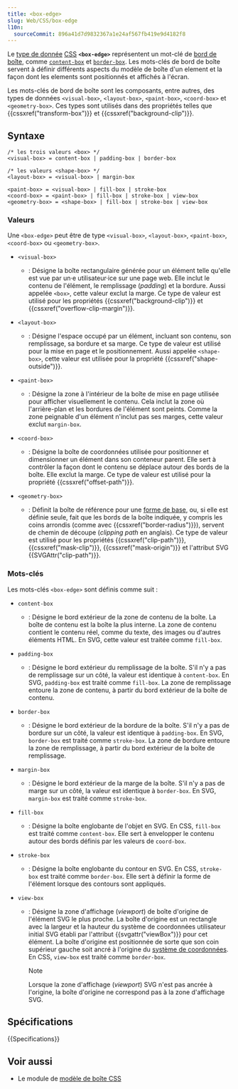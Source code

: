 ```yaml
---
title: <box-edge>
slug: Web/CSS/box-edge
l10n:
  sourceCommit: 896a41d7d9832367a1e24af567fb419e9d4182f8
---
```


Le [type de donnée](/fr/docs/Web/CSS/CSS_values_and_units/CSS_data_types) [CSS](/fr/docs/Web/CSS) **`<box-edge>`** représentent un mot-clé de [bord de boîte](/fr/docs/Web/CSS/CSS_box_model/Introduction_to_the_CSS_box_model), comme [`content-box`](#content-box) et [`border-box`](#border-box). Les mots-clés de bord de boîte servent à définir différents aspects du modèle de boîte d'un element et la façon dont les elements sont positionnés et affichés à l'écran.

Les mots-clés de bord de boîte sont les composants, entre autres, des types de données `<visual-box>`, `<layout-box>`, `<paint-box>`, `<coord-box>` et `<geometry-box>`. Ces types sont utilisés dans des propriétés telles que {{cssxref("transform-box")}} et {{cssxref("background-clip")}}.

## Syntaxe

```plain
/* les trois valeurs <box> */
<visual-box> = content-box | padding-box | border-box

/* les valeurs <shape-box> */
<layout-box> = <visual-box> | margin-box

<paint-box> = <visual-box> | fill-box | stroke-box
<coord-box> = <paint-box> | fill-box | stroke-box | view-box
<geometry-box> = <shape-box> | fill-box | stroke-box | view-box
```

### Valeurs

Une `<box-edge>` peut être de type `<visual-box>`, `<layout-box>`, `<paint-box>`, `<coord-box>` ou `<geometry-box>`.

- `<visual-box>`
  - : Désigne la boîte rectangulaire générée pour un élément telle qu'elle est vue par un·e utilisateur·ice sur une page web. Elle inclut le contenu de l'élément, le remplissage (<i lang="en">padding</i>) et la bordure. Aussi appelée `<box>`, cette valeur exclut la marge. Ce type de valeur est utilisé pour les propriétés {{cssxref("background-clip")}} et {{cssxref("overflow-clip-margin")}}.

- `<layout-box>`
  - : Désigne l'espace occupé par un élément, incluant son contenu, son remplissage, sa bordure et sa marge. Ce type de valeur est utilisé pour la mise en page et le positionnement. Aussi appelée `<shape-box>`, cette valeur est utilisée pour la propriété {{cssxref("shape-outside")}}.

- `<paint-box>`
  - : Désigne la zone à l'intérieur de la boîte de mise en page utilisée pour afficher visuellement le contenu. Cela inclut la zone où l'arrière-plan et les bordures de l'élément sont peints. Comme la zone peignable d'un élément n'inclut pas ses marges, cette valeur exclut `margin-box`.

- `<coord-box>`
  - : Désigne la boîte de coordonnées utilisée pour positionner et dimensionner un élément dans son conteneur parent. Elle sert à contrôler la façon dont le contenu se déplace autour des bords de la boîte. Elle exclut la marge. Ce type de valeur est utilisé pour la propriété {{cssxref("offset-path")}}.

- `<geometry-box>`
  - : Définit la boîte de référence pour une [forme de base](/fr/docs/Web/CSS/basic-shape), ou, si elle est définie seule, fait que les bords de la boîte indiquée, y compris les coins arrondis (comme avec {{cssxref("border-radius")}}), servent de chemin de découpe (<i lang="en">clipping path</i> en anglais). Ce type de valeur est utilisé pour les propriétés {{cssxref("clip-path")}}, {{cssxref("mask-clip")}}, {{cssxref("mask-origin")}} et l'attribut SVG {{SVGAttr("clip-path")}}.

### Mots-clés

Les mots-clés `<box-edge>` sont définis comme suit&nbsp;:

- `content-box`
  - : Désigne le bord extérieur de la zone de contenu de la boîte. La boîte de contenu est la boîte la plus interne. La zone de contenu contient le contenu réel, comme du texte, des images ou d'autres éléments HTML. En SVG, cette valeur est traitée comme `fill-box`.

- `padding-box`
  - : Désigne le bord extérieur du remplissage de la boîte. S'il n'y a pas de remplissage sur un côté, la valeur est identique à `content-box`. En SVG, `padding-box` est traité comme `fill-box`. La zone de remplissage entoure la zone de contenu, à partir du bord extérieur de la boîte de contenu.

- `border-box`
  - : Désigne le bord extérieur de la bordure de la boîte. S'il n'y a pas de bordure sur un côté, la valeur est identique à `padding-box`. En SVG, `border-box` est traité comme `stroke-box`. La zone de bordure entoure la zone de remplissage, à partir du bord extérieur de la boîte de remplissage.

- `margin-box`
  - : Désigne le bord extérieur de la marge de la boîte. S'il n'y a pas de marge sur un côté, la valeur est identique à `border-box`. En SVG, `margin-box` est traité comme `stroke-box`.

- `fill-box`
  - : Désigne la boîte englobante de l'objet en SVG. En CSS, `fill-box` est traité comme `content-box`. Elle sert à envelopper le contenu autour des bords définis par les valeurs de `coord-box`.

- `stroke-box`
  - : Désigne la boîte englobante du contour en SVG. En CSS, `stroke-box` est traité comme `border-box`. Elle sert à définir la forme de l'élément lorsque des contours sont appliqués.

- `view-box`
  - : Désigne la zone d'affichage (<i lang="en">viewport</i>) de boîte d'origine de l'élément SVG le plus proche. La boîte d'origine est un rectangle avec la largeur et la hauteur du système de coordonnées utilisateur initial SVG établi par l'attribut {{svgattr("viewBox")}} pour cet élément. La boîte d'origine est positionnée de sorte que son coin supérieur gauche soit ancré à l'origine du [système de coordonnées](/fr/docs/Web/API/CSSOM_view_API/Coordinate_systems). En CSS, `view-box` est traité comme `border-box`.
    > [!NOTE]
    > Lorsque la zone d'affichage (<i lang="en">viewport</i>) SVG n'est pas ancrée à l'origine, la boîte d'origine ne correspond pas à la zone d'affichage SVG.

## Spécifications

{{Specifications}}

## Voir aussi

- Le module de [modèle de boîte CSS](/fr/docs/Web/CSS/CSS_box_model)
